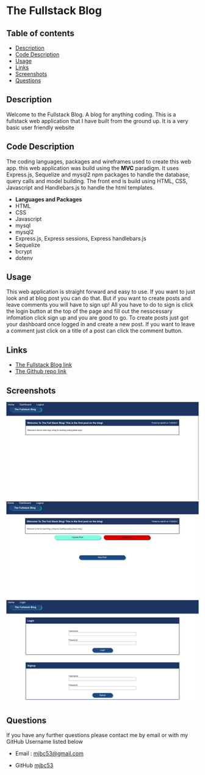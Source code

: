 # The Fullstack Blog

## Table of contents 
* [Description](#description)
* [Code Description](#CodeDescription)
* [Usage](#usage)
* [Links](#links)
* [Screenshots](#Screenshots)
* [Questions](#questions)


## Description
Welcome to the Fullstack Blog. A blog for anything coding. This is a fullstack
web application that I have built from the ground up. It is a very basic user
friendly website

## Code Description
The coding languages, packages and wireframes used to create this web app.
this web application was build using the <strong>MVC</strong> paradigm. It uses
Express.js, Sequelize and mysql2 npm packages to handle the database, query
calls and model building. The front end is build using HTML, CSS, Javascript and
Handlebars.js to handle the html templates. </br>
* <strong>Languages and Packages</strong>
* HTML
* CSS
* Javascript
* mysql
* mysql2
* Express.js, Express sessions, Express handlebars.js
* Sequelize
* bcrypt
* dotenv



## Usage
This web application is straight forward and easy to use. If you want to just
look and at blog post you can do that. But if you want to create posts and leave
comments you will have to sign up! All you have to do to sign is click the login
button at the top of the page and fill out the nesscessary infomation click sign
up and you are good to go. To create posts just got your dashboard once logged
in and create a new post. If you want to leave a comment just click on a title
of a post can click the comment button.


## Links
* [The Fullstack Blog link](https://the-fullstack-blog.herokuapp.com/)
* [The Github repo link](https://github.com/mjbc53/fullstack-blog)

## Screenshots
<img src='./public/page-screenshots/Homepage.jpg'>
<img src='./public/page-screenshots/Dashboard.jpg'>
<img src='./public/page-screenshots/Loginpage.png'>

## Questions
If you have any further questions please contact me by email or with my GitHub Username listed below

* Email : mjbc53@gmail.com

* GitHub [mjbc53](https://github.com/mjbc53) 

